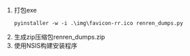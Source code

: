1. 打包exe
    ```
    pyinstaller -w -i .\img\favicon-rr.ico renren_dumps.py
    ```
2. 生成zip压缩包renren_dumps.zip
3. 使用NSIS构建安装程序
